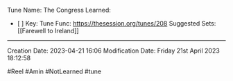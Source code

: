 Tune Name: The Congress
Learned: 
- [ ] 
Key:
Tune Func: https://thesession.org/tunes/208
Suggested Sets: [[Farewell to Ireland]]

---
Creation Date: 2023-04-21 16:06
Modification Date: Friday 21st April 2023 18:12:58



#Reel #Amin #NotLearned
#tune
